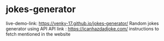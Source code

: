 # jokes-generator
live-demo-link: https://venky-17.github.io/jokes-generator/
Random jokes generator using API
API link : https://icanhazdadjoke.com/
instructions to fetch mentioned in the website


